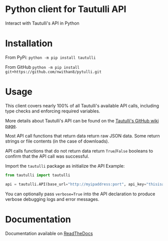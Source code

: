# Python client for Tautulli API
Interact with Tautulli's API in Python

# Installation
From PyPi: ``python -m pip install tautulli``

From GitHub ``python -m pip install git+https://github.com/nwithan8/pytulli.git``

# Usage
This client covers nearly 100% of all Tautulli's available API calls, including type checks and enforcing required variables.

More details about Tautulli's API can be found on the [Tautulli's GitHub wiki page](https://github.com/Tautulli/Tautulli-Wiki/wiki/Tautulli-API-Reference).

Most API call functions that return data return raw JSON data. Some return strings or file contents (in the case of downloads).

API calls functions that do not return data return `True`/`False` booleans to confirm that the API call was successful.

Import the ``tautulli`` package as initialize the API
Example:
```python
from tautulli import tautulli

api = tautulli.API(base_url="http://myipaddress:port", api_key="thisisanapikey")
```

You can optionally pass ``verbose=True`` into the API declaration to produce verbose debugging logs and error messages.

# Documentation

Documentation available on [ReadTheDocs](https://pytulli.readthedocs.io/en/latest/documentation.html)